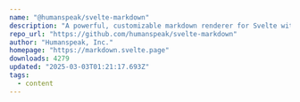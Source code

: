 ```yaml
---
name: "@humanspeak/svelte-markdown"
description: "A powerful, customizable markdown renderer for Svelte with TypeScript support"
repo_url: "https://github.com/humanspeak/svelte-markdown"
author: "Humanspeak, Inc."
homepage: "https://markdown.svelte.page"
downloads: 4279
updated: "2025-03-03T01:21:17.693Z"
tags: 
  - content
---
```

